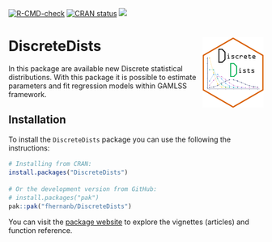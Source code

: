 <!-- badges: start -->
[![R-CMD-check](https://github.com/fhernanb/DiscreteDists/actions/workflows/R-CMD-check.yaml/badge.svg)](https://github.com/fhernanb/DiscreteDists/actions/workflows/R-CMD-check.yaml)
[![CRAN status](https://www.r-pkg.org/badges/version/DiscreteDists)](https://CRAN.R-project.org/package=DiscreteDists)
[![](http://cranlogs.r-pkg.org/badges/grand-total/DiscreteDists?color=blue)](https://cran.r-project.org/package=DiscreteDists)
<!-- badges: end -->

# DiscreteDists <img src="man/figures/logo.png" align="right" alt="" width="120" />

In this package are available new Discrete statistical distributions. With this package it is possible to estimate parameters and fit regression models within GAMLSS framework.

## Installation

To install the `DiscreteDists` package you can use the following the instructions:

```r
# Installing from CRAN:
install.packages("DiscreteDists")

# Or the development version from GitHub:
# install.packages("pak")
pak::pak("fhernanb/DiscreteDists")
```

You can visit the [package
website](https://fhernanb.github.io/DiscreteDists/) to explore the vignettes
(articles) and function reference.

